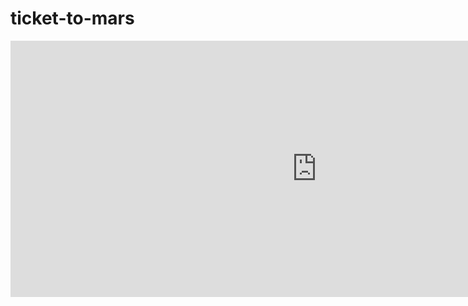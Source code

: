 # ticket-to-mars

<iframe width="980" height="410" src="https://staging-mars.nasa.gov/layout/embed/send-your-name/future/certificate/?cn=158377402201" frameborder="0"></iframe>
